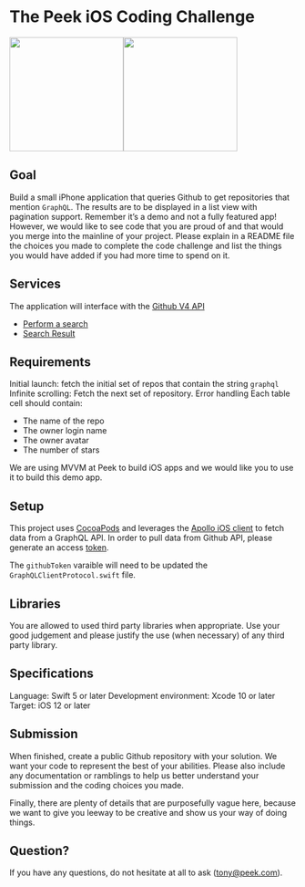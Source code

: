 # The Peek iOS Coding Challenge


<img src="https://cdn.worldvectorlogo.com/logos/graphql.svg" width="200" height="200" /><img src="https://d2z5w7rcu7bmie.cloudfront.net/assets/images/logo.png" width="200" height="200" />



## Goal

Build a small iPhone application that queries Github to get repositories that mention `GraphQL`.
The results are to be displayed in a list view with pagination support.
Remember it’s a demo and not a fully featured app! However, we would like to see code that you are proud of and that would you merge into the mainline of your project.
Please explain in a README file the choices you made to complete the code challenge and list the things you would have added if you had more time to spend on it.

## Services
The application will interface with the [Github V4 API](https://developer.github.com/v4)

- [Perform a search](https://developer.github.com/v4/query)
- [Search Result](https://developer.github.com/v4/object/searchresultitemconnection/)


## Requirements

Initial launch: fetch the initial set of repos that contain the string `graphql`
Infinite scrolling: Fetch the next set of repository.
Error handling
Each table cell should contain:
- The name of the repo
- The owner login name
- The owner avatar
- The number of stars

We are using MVVM at Peek to build iOS apps and we would like you to use it to build this demo app.

## Setup
This project uses [CocoaPods](https://cocoapods.org/) and leverages the [Apollo iOS client](https://github.com/apollographql/apollo-ios) to fetch data from a GraphQL API. In order to pull data from Github API, please generate an access [token](https://help.github.com/articles/creating-a-personal-access-token-for-the-command-line/).

The `githubToken` varaible will need to be updated the `GraphQLClientProtocol.swift` file.

## Libraries
You are allowed to used third party libraries when appropriate.
Use your good judgement and please justify the use (when necessary) of any third party library.

## Specifications
Language: Swift 5 or later
Development environment: Xcode 10 or later
Target: iOS 12 or later

## Submission
When finished, create a public Github repository with your solution.
We want your code to represent the best of your abilities.
Please also include any documentation or ramblings to help us better understand your submission and the coding choices you made.
 
 
Finally, there are plenty of details that are purposefully vague here, because we want to give you leeway to be creative and show us your way of doing things. 

## Question?
If you have any questions, do not hesitate at all to ask (tony@peek.com).
